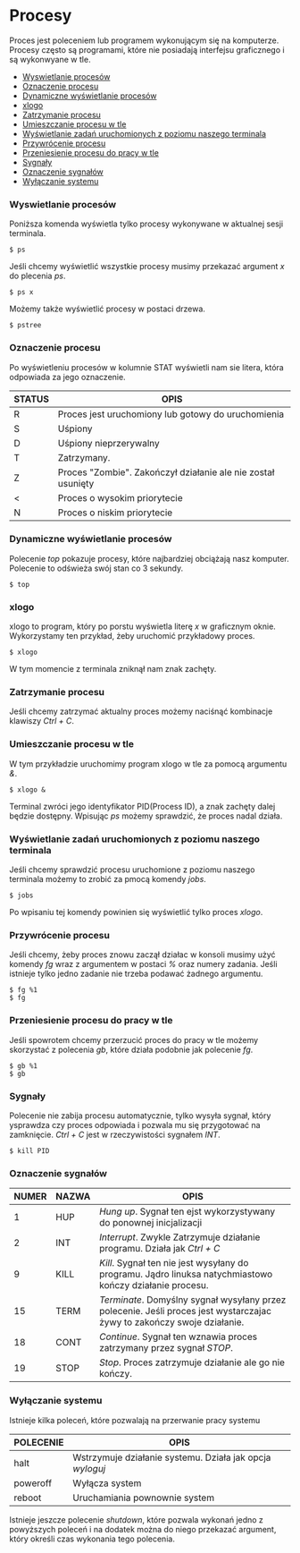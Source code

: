 # Procesy
Proces jest poleceniem lub programem wykonującym się na komputerze. Procesy często są programami, które nie posiadają interfejsu graficznego i są wykonwyane w tle.

- [Wyswietlanie procesów](#one)
- [Oznaczenie procesu](#two)
- [Dynamiczne wyświetlanie procesów](#three)
- [xlogo](#four)
- [Zatrzymanie procesu](#five)
- [Umieszczanie procesu w tle](#six)
- [Wyświetlanie zadań uruchomionych z poziomu naszego terminala](#seven)
- [Przywrócenie procesu](#eight)
- [Przeniesienie procesu do pracy w tle](#nine)
- [Sygnały](#ten)
- [Oznaczenie sygnałów](#eleven)
- [Wyłączanie systemu](#twelve)

### <a name="one">Wyswietlanie procesów</a>
Poniższa komenda wyświetla tylko procesy wykonywane w aktualnej sesji terminala.
```
$ ps
```

Jeśli chcemy wyświetlić wszystkie procesy musimy przekazać argument _x_ do plecenia _ps_.
```
$ ps x
```

Możemy także wyświetlić procesy w postaci drzewa.
```
$ pstree
```

### <a name="two">Oznaczenie procesu</a>
Po wyświetleniu procesów w kolumnie STAT wyświetli nam sie litera, która odpowiada za jego oznaczenie.

| STATUS | OPIS                                                         |
|--------|--------------------------------------------------------------|
| R      | Proces jest uruchomiony lub gotowy do uruchomienia           |
| S      | Uśpiony                                                      |
| D      | Uśpiony nieprzerywalny                                       |
| T      | Zatrzymany.                                                  |
| Z      | Proces "Zombie". Zakończył działanie ale nie został usunięty |
| <      | Proces o wysokim priorytecie                                 |
| N      | Proces o niskim priorytecie                                  |

### <a name="three">Dynamiczne wyświetlanie procesów</a>
Polecenie _top_ pokazuje procesy, które najbardziej obciążają nasz komputer. Polecenie to odświeża swój stan co 3 sekundy.
```
$ top
```

### <a name="four">xlogo</a>
xlogo to program, który po porstu wyświetla literę _x_ w graficznym oknie. Wykorzystamy ten przykład, żeby uruchomić przykładowy proces.
```
$ xlogo
```

W tym momencie z terminala zniknął nam znak zachęty.

### <a name="five">Zatrzymanie procesu</a>
Jeśli chcemy zatrzymać aktualny proces możemy naciśnąć kombinacje klawiszy _Ctrl + C_.

### <a name="six">Umieszczanie procesu w tle</a>
W tym przykładzie uruchomimy program xlogo w tle za pomocą argumentu _&_.
```
$ xlogo &
```

Terminal zwróci jego identyfikator PID(Process ID), a znak zachęty dalej będzie dostępny. Wpisując _ps_ możemy sprawdzić, że proces nadal działa.

### <a name="seven">Wyświetlanie zadań uruchomionych z poziomu naszego terminala</a>
Jeśli chcemy sprawdzić procesu uruchomione z poziomu naszego terminala możemy to zrobić za pmocą komendy _jobs_.
```
$ jobs
```

Po wpisaniu tej komendy powinien się wyświetlić tylko proces _xlogo_.

### <a name="eight">Przywrócenie procesu</a>
Jeśli chcemy, żeby proces znowu zaczął działac w konsoli musimy użyć komendy _fg_ wraz z argumentem w postaci _%_ oraz numery zadania. Jeśli istnieje tylko jedno zadanie nie trzeba podawać żadnego argumentu.
```
$ fg %1
$ fg
```

### <a name="nine">Przeniesienie procesu do pracy w tle</a>
Jeśli spowrotem chcemy przerzucić proces do pracy w tle możemy skorzystać z polecenia _gb_, które działa podobnie jak polecenie _fg_.
```
$ gb %1
$ gb
```

### <a name="ten">Sygnały</a>
Polecenie nie zabija procesu automatycznie, tylko wysyła sygnał, który ysprawdza czy proces odpowiada i pozwala mu się przygotować na zamknięcie. _Ctrl + C_ jest w rzeczywistości sygnałem _INT_.
```
$ kill PID
```

### <a name="eleven">Oznaczenie sygnałów</a>

| NUMER | NAZWA | OPIS                                                                                                                    |
|-------|-------|-------------------------------------------------------------------------------------------------------------------------|
| 1     | HUP   | _Hung up_. Sygnał ten ejst wykorzystywany do ponownej inicjalizacji                                                     |
| 2     | INT   | _Interrupt_. Zwykle Zatrzymuje działanie programu. Działa jak _Ctrl + C_                                                |
| 9     | KILL  | _Kill_. Sygnał ten nie jest wysyłany do programu. Jądro linuksa natychmiastowo kończy działanie procesu.                |
| 15    | TERM  | _Terminate_. Domyślny sygnał wysyłany przez polecenie. Jeśli proces jest wystarczajac żywy to zakończy swoje działanie. |
| 18    | CONT  | _Continue_. Sygnał ten wznawia proces zatrzymany przez sygnał _STOP_.                                                   |
| 19    | STOP  | _Stop_. Proces zatrzymuje działanie ale go nie kończy.                                                                  |

### <a name="twelve">Wyłączanie systemu</a>
Istnieje kilka poleceń, które pozwalają na przerwanie pracy systemu

| POLECENIE | OPIS                                                     |
|-----------|----------------------------------------------------------|
| halt      | Wstrzymuje działanie systemu. Działa jak opcja _wyloguj_ |
| poweroff  | Wyłącza system                                           |
| reboot    | Uruchamiania pownownie system                            |

Istnieje jeszcze polecenie _shutdown_, które pozwala wykonań jedno z powyższych poleceń i na dodatek można do niego przekazać argument, który określi czas wykonania tego polecenia.
